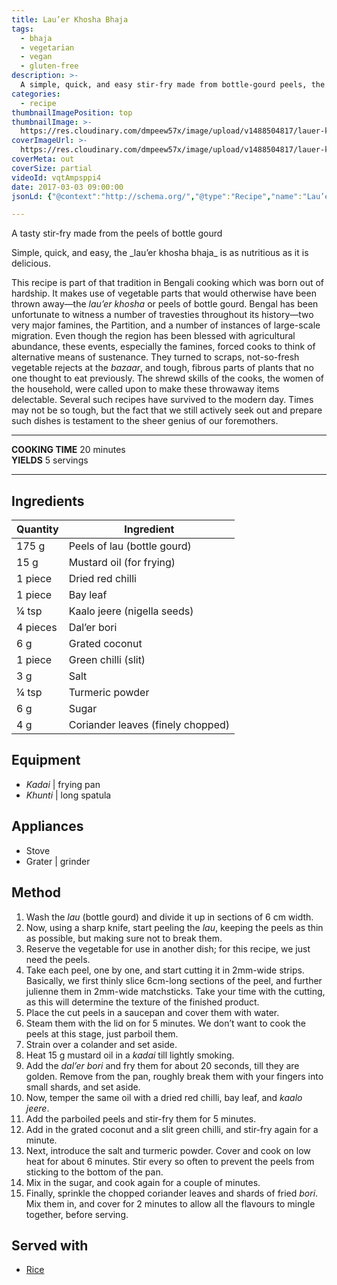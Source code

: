 ```yaml
---
title: Lau’er Khosha Bhaja
tags:
  - bhaja
  - vegetarian
  - vegan
  - gluten-free
description: >-
  A simple, quick, and easy stir-fry made from bottle-gourd peels, the lau’er khosha bhaja is as nutritious as it is delicious.
categories:
  - recipe
thumbnailImagePosition: top
thumbnailImage: >-
  https://res.cloudinary.com/dmpeew57x/image/upload/v1488504817/lauer-khosha-bhaja-website-thumbnail_qrl1dd.jpg
coverImageUrl: >-
  https://res.cloudinary.com/dmpeew57x/image/upload/v1488504817/lauer-khosha-bhaja-website-cover_wib7cy.jpg
coverMeta: out
coverSize: partial
videoId: vqtAmpsppi4
date: 2017-03-03 09:00:00
jsonLd: {"@context":"http://schema.org/","@type":"Recipe","name":"Lau’er Khosha Bhaja","author":"Bong Eats","image":"https://res.cloudinary.com/dmpeew57x/image/upload/v1488504817/lauer-khosha-bhaja-website-cover_wib7cy.jpg","description":"A simple, quick, and easy stir-fry made from bottle-gourd peels, the lau’er khosha bhaja is as nutritious as it is delicious.","prepTime":"PT10M","totalTime":"PT20M","recipeYield":"5 servings","recipeIngredient":["175 g  Peels of lau (bottle gourd)","15 g  Mustard oil (for frying)","1 piece  Dried red chilli","1 piece  Bay leaf","¼ tsp  Kaalo jeere (nigella seeds)","4 pieces  Dal’er bori","6 g  Grated coconut","1 piece  Green chilli (slit)","3 g  Salt","¼ tsp  Turmeric powder","6 g  Sugar","4 g  Coriander leaves (finely chopped)"],"recipeInstructions":["1. Wash the lau (bottle gourd) and divide it up in sections of 6 cm width.","2. Now, using a sharp knife, start peeling the lau, keeping the peels as thin as possible, but making sure not to break them.","3. Reserve the vegetable for use in another dish; for this recipe, we just need the peels.","4. Take each peel, one by one, and start cutting it in 2mm-wide strips. Basically, you thinly slice 6cm-long sections of the peel, and further julienne them in 2mm-wide matchsticks. Take you time with the cutting, as this will determine the texture of the finished product.","5. Place the cut peels in a saucepan and cover them with water.","6. Steam them with the lid on for 5 minutes. We don’t want to cook the peels at this stage, just parboil them.","7. Strain over a colander and set aside.","8. Heat 15 g mustard oil in a kadai till lightly smoking.","9. Add the dal’er bori and fry them for about 20 seconds, till they are golden. Remove from the pan, roughly break them with your fingers into small shards, and set aside.","10. Now, temper the same oil with a dried red chilli, bay leaf, and kaalo jeere.","11. Add the parboiled peels and stir-fry them for 5 minutes.","12. Add in the grated coconut and a slit green chilli, and stir-fry again for a minute.","13. Next, introduce the salt and turmeric powder. Cover and cook on low heat for about 6 minutes. Stir every so often to prevent the peels from sticking to the bottom of the pan.","14. Mix in the sugar, and cook again for a couple of minutes.","15. Finally, sprinkle the chopped coriander leaves and shards of fried bori. Mix them in, and cover for 2 minutes to allow all the flavours to mingle together, before serving."] }

---
```


<p class="post-byline">A tasty stir-fry made from the peels of bottle gourd</p>

<p class="post-intro">Simple, quick, and easy, the _lau’er khosha bhaja_ is as nutritious as it is delicious.</p>

<!-- more -->
<span class="dropcap">T</span>his recipe is part of that tradition in Bengali cooking which was born out of hardship. It makes use of vegetable parts that would otherwise have been thrown away—the _lau’er khosha_ or peels of bottle gourd. Bengal has been unfortunate to witness a number of travesties throughout its history—two very major famines, the Partition, and a number of instances of large-scale migration. Even though the region has been blessed with agricultural abundance, these events, especially the famines, forced cooks to think of alternative means of sustenance. They turned to scraps, not-so-fresh vegetable rejects at the _bazaar_, and tough, fibrous parts of plants that no one thought to eat previously. The shrewd skills of the cooks, the women of the household, were called upon to make these throwaway items delectable. Several such recipes have survived to the modern day. Times may not be so tough, but the fact that we still actively seek out and prepare such dishes is testament to the sheer genius of our foremothers.
</p>

***

**COOKING TIME** 20 minutes   
**YIELDS** 5 servings

***
## Ingredients
| Quantity | Ingredient                        |
|----------|-----------------------------------|
|    175 g | Peels of lau (bottle gourd)       |
|     15 g | Mustard oil (for frying)          |
|  1 piece | Dried red chilli                  |
|  1 piece | Bay leaf                          |
|    ¼ tsp | Kaalo jeere (nigella seeds)       |
| 4 pieces | Dal’er bori                       |
|      6 g | Grated coconut                    |
|  1 piece | Green chilli (slit)               |
|      3 g | Salt                              |
|    ¼ tsp | Turmeric powder                   |
|      6 g | Sugar                             |
|      4 g | Coriander leaves (finely chopped) |

## Equipment
- _Kadai_ | frying pan
- _Khunti_ | long spatula

## Appliances
- Stove
- Grater | grinder

## Method
1. Wash the _lau_ (bottle gourd) and divide it up in sections of 6 cm width.
2. Now, using a sharp knife, start peeling the _lau_, keeping the peels as thin as possible, but making sure not to break them.
3. Reserve the vegetable for use in another dish; for this recipe, we just need the peels.
4. Take each peel, one by one, and start cutting it in 2mm-wide strips. Basically, we first thinly slice 6cm-long sections of the peel, and further julienne them in 2mm-wide matchsticks. Take your time with the cutting, as this will determine the texture of the finished product.
5. Place the cut peels in a saucepan and cover them with water.
6. Steam them with the lid on for 5 minutes. We don’t want to cook the peels at this stage, just parboil them.
7. Strain over a colander and set aside.
8. Heat 15 g mustard oil in a _kadai_ till lightly smoking.
9. Add the _dal’er bori_ and fry them for about 20 seconds, till they are golden. Remove from the pan, roughly break them with your fingers into small shards, and set aside.
10. Now, temper the same oil with a dried red chilli, bay leaf, and _kaalo jeere_.
11. Add the parboiled peels and stir-fry them for 5 minutes.
12. Add in the grated coconut and a slit green chilli, and stir-fry again for a minute.
13. Next, introduce the salt and turmeric powder. Cover and cook on low heat for about 6 minutes. Stir every so often to prevent the peels from sticking to the bottom of the pan.
14. Mix in the sugar, and cook again for a couple of minutes.
15. Finally, sprinkle the chopped coriander leaves and shards of fried _bori_. Mix them in, and cover for 2 minutes to allow all the flavours to mingle together, before serving.

## Served with
- [Rice](/how-to/cook-the-perfect-rice/)
